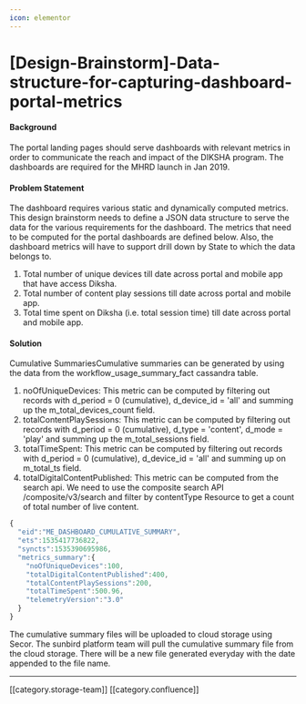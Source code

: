 ```yaml
---
icon: elementor
---
```


# \[Design-Brainstorm]-Data-structure-for-capturing-dashboard-portal-metrics

#### Background

The portal landing pages should serve dashboards with relevant metrics in order to communicate the reach and impact of the DIKSHA program. The dashboards are required for the MHRD launch in Jan 2019.

#### Problem Statement

The dashboard requires various static and dynamically computed metrics. This design brainstorm needs to define a JSON data structure to serve the data for the various requirements for the dashboard. The metrics that need to be computed for the portal dashboards are defined below. Also, the dashboard metrics will have to support drill down by State to which the data belongs to.

1. Total number of unique devices till date across portal and mobile app that have access Diksha.
2. Total number of content play sessions till date across portal and mobile app.
3. Total time spent on Diksha (i.e. total session time) till date across portal and mobile app.

#### Solution

Cumulative SummariesCumulative summaries can be generated by using the data from the workflow\_usage\_summary\_fact cassandra table.&#x20;

1. noOfUniqueDevices: This metric can be computed by filtering out records with d\_period = 0 (cumulative), d\_device\_id = 'all' and summing up the m\_total\_devices\_count field.
2. totalContentPlaySessions: This metric can be computed by filtering out records with d\_period = 0 (cumulative), d\_type = 'content', d\_mode = 'play' and summing up the m\_total\_sessions field.
3. totalTimeSpent: This metric can be computed by filtering out records with d\_period = 0 (cumulative), d\_device\_id = 'all' and summing up on m\_total\_ts field.
4. totalDigitalContentPublished: This metric can be computed from the search api. We need to use the composite search API /composite/v3/search and filter by contentType Resource to get a count of total number of live content.&#x20;

```js
{
  "eid":"ME_DASHBOARD_CUMULATIVE_SUMMARY",
  "ets":1535417736822,
  "syncts":1535390695986,
  "metrics_summary":{
    "noOfUniqueDevices":100,
    "totalDigitalContentPublished":400,
    "totalContentPlaySessions":200,
    "totalTimeSpent":500.96,
    "telemetryVersion":"3.0"
  }
}
```

The cumulative summary files will be uploaded to cloud storage using Secor. The sunbird platform team will pull the cumulative summary file from the cloud storage. There will be a new file generated everyday with the date appended to the file name.

***

\[\[category.storage-team]] \[\[category.confluence]]
